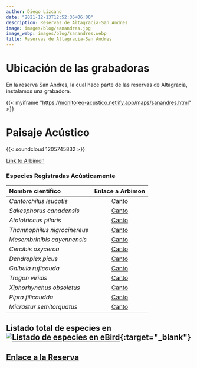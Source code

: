 ```yaml
---
author: Diego Lizcano
date: "2021-12-13T12:52:36+06:00"
description: Reservas de Altagracia-San Andres
image: images/blog/sanandres.jpg
image_webp: images/blog/sanandres.webp
title: Reservas de Altagracia-San Andres
---
```


# Ubicación de las grabadoras


En la reserva San Andres, la cual hace parte de las reservas de Altagracia, instalamos una grabadora.

{{< myiframe "https://monitoreo-acustico.netlify.app/maps/sanandres.html" >}}


# Paisaje Acústico

{{< soundcloud 1205745832 >}}


[Link to Arbimon](https://arbimon.rfcx.org/project/destinos-awake/visualizer/rec/47007811?gain=2)


### Especies Registradas Acústicamente


|__Nombre científico__| Enlace a Arbimon|
| :---        |     :----:   |
|_Cantorchilus leucotis_|	 	[Canto](	https://arbimon.rfcx.org/project/destinos-awake/visualizer/rec/47009786	)	|
|_Sakesphorus canadensis_|	 	[Canto](	https://arbimon.rfcx.org/project/destinos-awake/visualizer/rec/47009219	)	|
|_Atalotriccus pilaris_|	 	[Canto](	https://arbimon.rfcx.org/project/destinos-awake/visualizer/rec/47006065	)	|
|_Thamnophilus nigrocinereus_|	 	[Canto](	https://arbimon.rfcx.org/project/destinos-awake/visualizer/rec/47009759	)	|
|_Mesembrinibis cayennensis_|	 	[Canto](	https://arbimon.rfcx.org/project/destinos-awake/visualizer/rec/47009887	)	|
|_Cercibis oxycerca_|	 	[Canto](	https://arbimon.rfcx.org/project/destinos-awake/visualizer/rec/47009159	)	|
|_Dendroplex picus_|	 	[Canto](	https://arbimon.rfcx.org/project/destinos-awake/visualizer/rec/47009149	)	|
|_Galbula ruficauda_|	 	[Canto](	https://arbimon.rfcx.org/project/destinos-awake/visualizer/rec/47009233	)	|
|_Trogon viridis_|	 	[Canto](	https://arbimon.rfcx.org/project/destinos-awake/visualizer/rec/47009278	)	|
|_Xiphorhynchus obsoletus_|	 	[Canto](	https://arbimon.rfcx.org/project/destinos-awake/visualizer/rec/47009437	)	|
|_Pipra filicaudda_|	 	[Canto](	https://arbimon.rfcx.org/project/destinos-awake/visualizer/rec/47009437	)	|
|_Micrastur semitorquatus_|	 	[Canto](	https://arbimon.rfcx.org/project/destinos-awake/visualizer/rec/47006296	)	|



## Listado total de especies en[![Listado de especies en eBird](/images/blog/Logo_ebird.png "Reservas de Altagracia-San Andres")](https://ebird.org/colombia/hotspot/L8523151){:target="_blank"}



## [Enlace a la Reserva](https://es-la.facebook.com/aicaaltagracia/)




